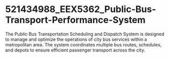 # 521434988_EEX5362_Public-Bus-Transport-Performance-System
The Public Bus Transportation Scheduling and Dispatch System is designed to manage and optimize the operations of city bus services within a metropolitan area. The system coordinates multiple bus routes, schedules, and depots to ensure efficient passenger transport across the city.
